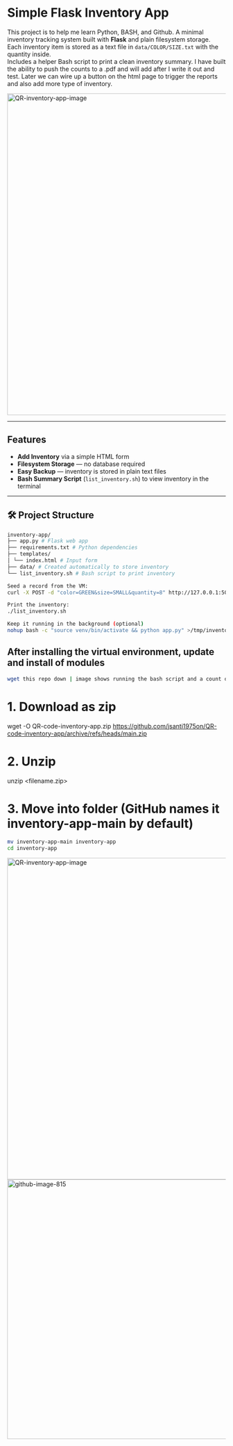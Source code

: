# Simple Flask Inventory App

This project is to help me learn Python, BASH, and Github.
A minimal inventory tracking system built with **Flask** and plain filesystem storage.  
Each inventory item is stored as a text file in `data/COLOR/SIZE.txt` with the quantity inside.  
Includes a helper Bash script to print a clean inventory summary.
I have built the ability to push the counts to a .pdf and will add after I write it out and test.
Later we can wire up a button on the html page to trigger the reports and also add more type of inventory.

<img width="1072" height="741" alt="QR-inventory-app-image" src="https://github.com/user-attachments/assets/773b6687-4d47-478b-a19e-d5b3a49f0ce7" />


---

## Features
- **Add Inventory** via a simple HTML form
- **Filesystem Storage** — no database required
- **Easy Backup** — inventory is stored in plain text files
- **Bash Summary Script** (`list_inventory.sh`) to view inventory in the terminal

---

## 🛠 Project Structure

```Bash
inventory-app/
├── app.py # Flask web app
├── requirements.txt # Python dependencies
├── templates/
│ └── index.html # Input form
├── data/ # Created automatically to store inventory
└── list_inventory.sh # Bash script to print inventory
```

```Bash
Seed a record from the VM:
curl -X POST -d "color=GREEN&size=SMALL&quantity=8" http://127.0.0.1:5000
```

```Bash
Print the inventory:
./list_inventory.sh
```


```Bash
Keep it running in the background (optional)
nohup bash -c "source venv/bin/activate && python app.py" >/tmp/inventory.log 2>&1 &
```

## After installing the virtual environment, update and install of modules

```Bash
wget this repo down | image shows running the bash script and a count of 8 small green shirts.
```

# 1. Download as zip
wget -O QR-code-inventory-app.zip https://github.com/jsanti1975on/QR-code-inventory-app/archive/refs/heads/main.zip

# 2. Unzip
unzip <filename.zip>

# 3. Move into folder (GitHub names it inventory-app-main by default)

```Bash
mv inventory-app-main inventory-app
cd inventory-app
```
<img width="1072" height="741" alt="QR-inventory-app-image" src="https://github.com/user-attachments/assets/6b84b4e5-8998-40a6-971d-feceb50f1559" />

<img width="754" height="598" alt="github-image-815" src="https://github.com/user-attachments/assets/86ebfd93-40ef-4e7b-9113-76a117f6f110" />





